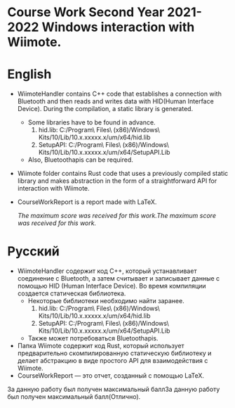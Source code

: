 # Course Work Second Year 2021-2022 Windows interaction with Wiimote.

# English

* WiimoteHandler contains C++ code that establishes a connection with Bluetooth and then reads and writes data with HID(Human Interface Device). During the compilation, a static library is generated.

  * Some libraries have to be found in advance.
    1. hid.lib: C:/Program\ Files\ (x86)/Windows\ Kits/10/Lib/10.x.xxxxx.x/um/x64/hid.lib
    2. SetupAPI: C:/Program\ Files\ (x86)/Windows\ Kits/10/Lib/10.x.xxxxx.x/um/x64/SetupAPI.Lib
  * Also, Bluetoothapis can be required.
* Wiimote folder contains Rust code that uses a previously compiled static library and makes abstraction in the form of a straightforward API for interaction with Wiimote.
* CourseWorkReport is a report made with LaTeX.

  *The maximum score was received for this work.The maximum score was received for this work.*

# Русский

* WiimoteHandler содержит код C++, который устанавливает соединение с Bluetooth, а затем считывает и записывает данные с помощью HID (Human Interface Device). Во время компиляции создается статическая библиотека.
  * Некоторые библиотеки необходимо найти заранее.
    1. hid.lib: C:/Program\ Files\ (x86)/Windows\ Kits/10/Lib/10.x.xxxxx.x/um/x64/hid.lib
    2. SetupAPI: C:/Program\ Files\ (x86)/Windows\ Kits/10/Lib/10.x.xxxxx.x/um/x64/SetupAPI.Lib
  * Также может потребоваться Bluetoothapis.
* Папка Wiimote содержит код Rust, который использует предварительно скомпилированную статическую библиотеку и делает абстракцию в виде простого API для взаимодействия с Wiimote.
* CourseWorkReport — это отчет, созданный с помощью LaTeX.

За данную работу был получен максимальный баллЗа данную работу был получен максимальный балл(Отлично).
